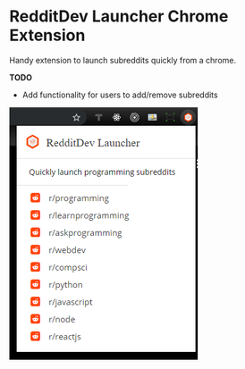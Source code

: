 # RedditDev Launcher Chrome Extension

Handy extension to launch subreddits quickly from a chrome. 

__TODO__

* Add functionality for users to add/remove subreddits 

![preview](./preview.png)

